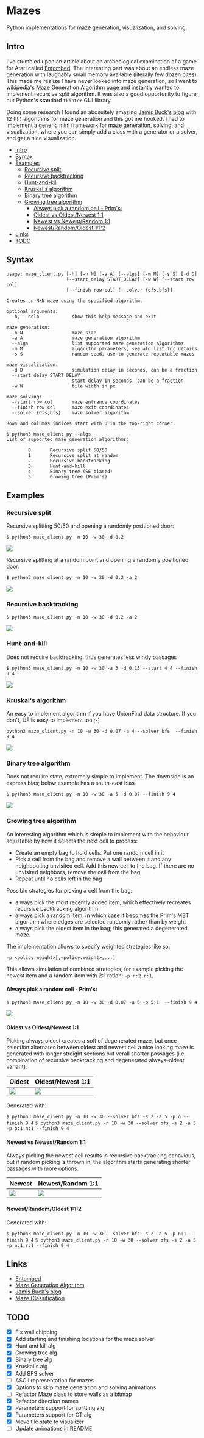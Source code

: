 <!-- omit in toc -->
# Mazes

Python implementations for maze generation, visualization, and solving.

## Intro

I've stumbled upon an article about an archeological examination of a game for Atari called [Entombed](https://en.wikipedia.org/wiki/Entombed_(Atari_2600)). The interesting part was about an endless maze generation with laughably small memory available (literally few dozen bites). This made me realize I have never looked into maze generation, so I went to wikipedia's [Maze Generation Algorithm](https://en.wikipedia.org/wiki/Maze_generation_algorithm) page and instantly wanted to implement recursive split algorithm. It was also a good opportunity to figure out Python's standard `tkinter` GUI library.

Doing some research I found an abosultely amazing [Jamis Buck's blog](http://weblog.jamisbuck.org/under-the-hood/) with 12 (!!!) algorithms for maze generation and this got me hooked. I had to implement a generic mini framework for maze generation, solving, and visualization, where you can simply add a class with a generator or a solver, and get a nice visualization.

- [Intro](#intro)
- [Syntax](#syntax)
- [Examples](#examples)
  - [Recursive split](#recursive-split)
  - [Recursive backtracking](#recursive-backtracking)
  - [Hunt-and-kill](#hunt-and-kill)
  - [Kruskal's algorithm](#kruskals-algorithm)
  - [Binary tree algorithm](#binary-tree-algorithm)
  - [Growing tree algorithm](#growing-tree-algorithm)
    - [Always pick a random cell - Prim's:](#always-pick-a-random-cell---prims)
    - [Oldest vs Oldest/Newest 1:1](#oldest-vs-oldestnewest-11)
    - [Newest vs Newest/Random 1:1](#newest-vs-newestrandom-11)
    - [Newest/Random/Oldest 1:1:2](#newestrandomoldest-112)
- [Links](#links)
- [TODO](#todo)

## Syntax

```
usage: maze_client.py [-h] [-n N] [-a A] [--algs] [-m M] [-s S] [-d D]
                      [--start_delay START_DELAY] [-w W] [--start row col]
                      [--finish row col] [--solver {dfs,bfs}]

Creates an NxN maze using the specified algorithm.

optional arguments:
  -h, --help            show this help message and exit

maze generation:
  -n N                  maze size
  -a A                  maze generation algorithm
  --algs                list supported maze generation algorithms
  -m M                  algorithm parameters, see alg list for details
  -s S                  random seed, use to generate repeatable mazes

maze visualization:
  -d D                  simulation delay in seconds, can be a fraction
  --start_delay START_DELAY
                        start delay in seconds, can be a fraction
  -w W                  tile width in px

maze solving:
  --start row col       maze entrance coordinates
  --finish row col      maze exit coordinates
  --solver {dfs,bfs}    maze solver algorithm

Rows and columns indices start with 0 in the top-right corner.

$ python3 maze_client.py --algs
List of supported maze generation algorithms:

        0       Recursive split 50/50
        1       Recursive split at random
        2       Recursive backtracking
        3       Hunt-and-kill
        4       Binary tree (SE biased)
        5       Growing tree (Prim's)
```

## Examples

### Recursive split

Recursive splitting 50/50 and opening a randomly positioned door:

`$ python3 maze_client.py -n 10 -w 30 -d 0.2`

![](images/maze-split-halves.gif)

Recursive splitting at a random point and opening a randomly positioned door:

`$ python3 maze_client.py -n 10 -w 30 -d 0.2 -a 2`

![](images/maze-split-random.gif)

### Recursive backtracking

`$ python3 maze_client.py -n 10 -w 30 -d 0.2 -a 2`

![](images/maze-recursive-bt.gif)

### Hunt-and-kill

Does not require backtracking, thus generates less windy passages

`$ python3 maze_client.py -n 10 -w 30 -a 3 -d 0.15 --start 4 4 --finish 9 4`

![](images/maze-hunt-and-kill.gif)

### Kruskal's algorithm

An easy to implement algorithm if you have UnionFind data structure. If you don't, UF is easy to implement too ;-)

`python3 maze_client.py -n 10 -w 30 -d 0.07 -a 4 --solver bfs  --finish 9 4`

![](images/maze-kruskal.gif)

### Binary tree algorithm

Does not require state, extremely simple to implement. The downside is an express bias; below example has a south-east bias.

`$ python3 maze_client.py -n 10 -w 30 -a 5 -d 0.07 --finish 9 4`

![](images/maze-bt-se.gif)

### Growing tree algorithm

An interesting algorithm which is simple to implement with the behaviour adjustable by how it selects the next cell to process:

- Create an empty bag to hold cells. Put one random cell in it
- Pick a cell from the bag and remove a wall between it and any neighbouting unvisited cell. Add this new cell to the bag. If there are no unvisited neighbors, remove the cell from the bag
- Repeat until no cells left in the bag

Possible strategies for picking a cell from the bag:

- always pick the most recently added item, which effectively recreates recursive backtracking algorithm
- always pick a random item, in which case it becomes the Prim's MST algorithm where edges are selected randomly rather than by weight
- always pick the oldest item in the bag; this generated a degenerated maze.

The implementation allows to specify weighted strategies like so:

   `-p <policy:weight>[,<policy:weight>,...]`

This allows simulation of combined strategies, for example picking the newest item and a random item with 2:1 ration: `-p n:2,r:1`.

#### Always pick a random cell - Prim's:

`$ python3 maze_client.py -n 10 -w 30 -d 0.07 -a 5 -p 5:1  --finish 9 4`

![](images/maze-gt-prim.gif)

#### Oldest vs Oldest/Newest 1:1

Picking always oldest creates a soft of degenerated maze, but once selection alternates between oldest and newest cell a nice looking maze is generated with longer streight sections but verall shorter passages (i.e. combination of recursive backtracking and degenerated always-oldest variant):

| Oldest |  Oldest/Newest 1:1 |
| --- | --- |
| ![](images/maze-gt-str-o.gif) | ![](images/maze-gt-str-no.gif) |

Generated with:

`$ python3 maze_client.py -n 10 -w 30 --solver bfs -s 2 -a 5 -p o --finish 9 4`
`$ python3 maze_client.py -n 10 -w 30 --solver bfs -s 2 -a 5 -p o:1,n:1 --finish 9 4`

#### Newest vs Newest/Random 1:1

Always picking the newest cell results in recursive backtracking behavious, but if random picking is thrown in, the algorithm starts generating shorter passages with more options.

| Newest |  Newest/Random 1:1 |
| --- | --- |
| ![](images/maze-gt-str-n.gif) | ![](images/maze-gt-str-nr.gif) |

#### Newest/Random/Oldest 1:1:2

Generated with:

`$ python3 maze_client.py -n 10 -w 30 --solver bfs -s 2 -a 5 -p n:1 --finish 9 4`
`$ python3 maze_client.py -n 10 -w 30 --solver bfs -s 2 -a 5 -p n:1,r:1 --finish 9 4`

## Links

* [Entombed](https://en.wikipedia.org/wiki/Entombed_(Atari_2600))
* [Maze Generation Algorithm](https://en.wikipedia.org/wiki/Maze_generation_algorithm)
* [Jamis Buck's blog](http://weblog.jamisbuck.org/under-the-hood/)
* [Maze Classification](http://www.astrolog.org/labyrnth/algrithm.htm)

## TODO

- [x] Fix wall chipping
- [x] Add starting and finishing locations for the maze solver
- [x] Hunt and kill alg
- [x] Growing tree alg
- [x] Binary tree alg
- [x] Kruskal's alg
- [x] Add BFS solver
- [ ] ASCII representation for mazes
- [x] Options to skip maze generation and solving animations
- [ ] Refactor Maze class to store walls as a bitmap
- [x] Refactor direction names
- [x] Parameters support for splitting alg
- [x] Parameters support for GT alg
- [x] Move tile state to visualizer
- [ ] Update animations in README